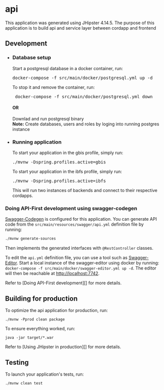 <h1> api </h1>
This application was generated using JHipster 4.14.5. The purpose of this application is to build api and service layer between cordapp and frontend

<h2> Development </h2>
<ul>
    <li>
        <h3> Database setup </h3>
        Start a postgresql database in a docker container, run:
        <pre>docker-compose -f src/main/docker/postgresql.yml up -d</pre>
        To stop it and remove the container, run:
        <pre> docker-compose -f src/main/docker/postgresql.yml down </pre>
        <h4>OR</h4>
        Downlad and run postgresql binary 
        <br>
        <strong>Note:</strong> Create databases, users and roles by loging into running postgres instance      
    </li>
    <li>
        <h3> Running application </h3>
        To start your application in the gbis profile, simply run:
        <pre>./mvnw -Dspring.profiles.active=gbis</pre>
        To start your application in the ibfs profile, simply run:
        <pre>./mvnw -Dspring.profiles.active=ibfs</pre>
        This will run two instances of backends and connect to their respective cordapps.
    </li>
</ul>

### Doing API-First development using swagger-codegen

[Swagger-Codegen]() is configured for this application. You can generate API code from the `src/main/resources/swagger/api.yml` definition file by running:
```bash
./mvnw generate-sources
```
Then implements the generated interfaces with `@RestController` classes.

To edit the `api.yml` definition file, you can use a tool such as [Swagger-Editor](). Start a local instance of the swagger-editor using docker by running: `docker-compose -f src/main/docker/swagger-editor.yml up -d`. The editor will then be reachable at [http://localhost:7742](http://localhost:7742).

Refer to [Doing API-First development][] for more details.

## Building for production

To optimize the api application for production, run:

    ./mvnw -Pprod clean package

To ensure everything worked, run:

    java -jar target/*.war


Refer to [Using JHipster in production][] for more details.

## Testing

To launch your application's tests, run:

    ./mvnw clean test
